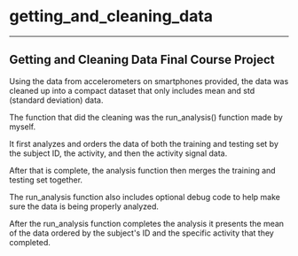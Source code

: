 # getting_and_cleaning_data

---------------------
Getting and Cleaning Data Final Course Project
---------------------

Using the data from accelerometers on smartphones provided, the data was cleaned up into a compact dataset that only includes mean and std (standard deviation) data. 

The function that did the cleaning was the run_analysis() function made by myself.

It first analyzes and orders the data of both the training and testing set by the subject ID, the activity, and then the activity signal data.

After that is complete, the analysis function then merges the training and testing set together.

The run_analysis function also includes optional debug code to help make sure the data is being properly analyzed.

After the run_analysis function completes the analysis it presents the mean of the data ordered by the subject's ID and the specific activity that they completed.
